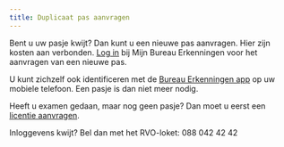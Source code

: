 ```yaml
---
title: Duplicaat pas aanvragen
---
```


Bent u uw pasje kwijt? Dan kunt u een nieuwe pas aanvragen. Hier zijn kosten aan verbonden. [Log in](/mijn-bureau-erkenningen/login) bij Mijn Bureau Erkenningen voor het aanvragen van een nieuwe pas.

U kunt zichzelf ook identificeren met de [Bureau Erkenningen app](/wat-wij-doen/bureau-erkenningen/be-app/) op uw mobiele telefoon. Een pasje is dan niet meer nodig.

Heeft u examen gedaan, maar nog geen pasje? Dan moet u eerst een [licentie aanvragen](/licenties/licentie-aanvragen).

Inloggevens kwijt? Bel dan met het RVO-loket: 088 042 42 42

<link-container>
<link-button link='{"name": "inloggen","url": "/mijn-bureau-erkenningen/login"}' ></link-button>
<link-button link='{"name": "Inloggegevens kwijt","url": "/mijn bureau erkenningen/inloggegevens-kwijt"}' ></link-button>
<link-button link='{"name": "Bureau Erkenningen app","url": "/wat-wij-doen/bureau-erkenningen/be-app"}'></link-button>
<link-button link='{"name": "Licentie aanvragen","url": "/licenties/licentie-aanvragen"}'></link-button>
</link-container>
